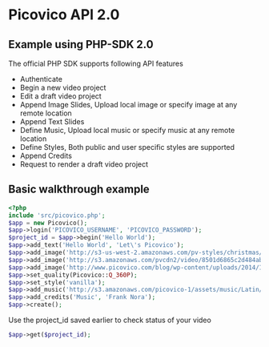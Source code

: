# Picovico API 2.0
## Example using PHP-SDK 2.0

The official PHP SDK supports following API features
- Authenticate
- Begin a new video project
- Edit a draft video project
- Append Image Slides, Upload local image or specify image at any remote location
- Append Text Slides
- Define Music, Upload local music or specify music at any remote location
- Define Styles, Both public and user specific styles are supported
- Append Credits
- Request to render a draft video project

## Basic walkthrough example
```php
<?php
include 'src/picovico.php';
$app = new Picovico();
$app->login('PICOVICO_USERNAME', 'PICOVICO_PASSWORD');
$project_id = $app->begin('Hello World');
$app->add_text('Hello World', 'Let\'s Picovico');
$app->add_image('http://s3-us-west-2.amazonaws.com/pv-styles/christmas/pv_christmas_winter_themes.png');
$app->add_image('http://s3.amazonaws.com/pvcdn2/video/8501d6865c2d484abb2e8a858cffca80/8501d6865c2d484abb2e8a858cffca80-360.jpg', 'Image captions are optional');
$app->add_image('http://www.picovico.com/blog/wp-content/uploads/2014/12/Yearbook-Screenshot.jpg');
$app->set_quality(Picovico::Q_360P);
$app->set_style('vanilla');
$app->add_music('http://s3.amazonaws.com/picovico-1/assets/music/Latin/Latinish.mp3');
$app->add_credits('Music', 'Frank Nora');
$app->create();
```

Use the project_id saved earlier to check status of your video
```php
$app->get($project_id);
```


